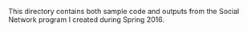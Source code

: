 This directory contains both sample code and outputs from the Social Network program I created during Spring 2016.

